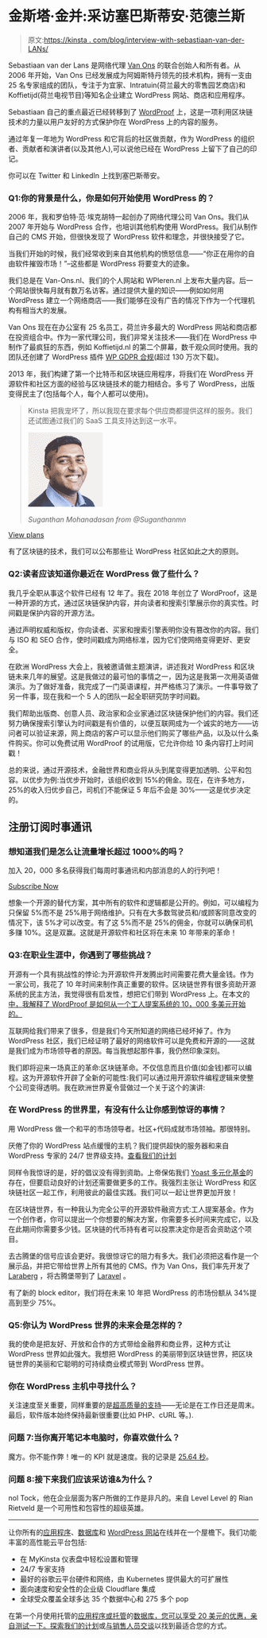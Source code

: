 # 金斯塔·金并:采访塞巴斯蒂安·范德兰斯

> 原文:[https://kinsta . com/blog/interview-with-sebastiaan-van-der-LANs/](https://kinsta.com/blog/interview-with-sebastiaan-van-der-lans/)

Sebastiaan van der Lans 是网络代理 [Van Ons](http://van-ons.nl/en) 的联合创始人和所有者。从 2006 年开始，Van Ons 已经发展成为阿姆斯特丹领先的技术机构，拥有一支由 25 名专家组成的团队，专注于为宜家、Intratuin(荷兰最大的零售园艺商店)和 Koffietijd(荷兰电视节目)等知名企业建立 WordPress 网站、商店和应用程序。

Sebastiaan 自己的重点最近已经转移到了 [WordProof](https://wordproof.io/) 上，这是一项利用区块链技术的力量以用户友好的方式保护你在 WordPress 上的内容的服务。

通过年复一年地为 WordPress 和它背后的社区做贡献，作为 WordPress 的组织者、贡献者和演讲者(以及其他人),可以说他已经在 WordPress 上留下了自己的印记。

你可以在 Twitter 和 LinkedIn 上找到塞巴斯蒂安。

### Q1:你的背景是什么，你是如何开始使用 WordPress 的？

2006 年，我和罗伯特·范·埃克胡特一起创办了网络代理公司 Van Ons。我们从 2007 年开始与 WordPress 合作，也培训其他机构使用 WordPress。我们从制作自己的 CMS 开始，但很快发现了 WordPress 软件和理念，并很快接受了它。

当我们开始的时候，我们经常收到来自其他机构的愤怒信息——“你正在用你的自由软件摧毁市场！”–这些都是 WordPress 将要变大的迹象。

我们总是在 Van-Ons.nl、我们的个人网站和 WPleren.nl 上发布大量内容。后一个网站很快每月就有数万名访客。通过提供大量的知识——例如如何用 WordPress 建立一个网络商店——我们能够在没有广告的情况下作为一个代理机构有相当大的发展。

Van Ons 现在在办公室有 25 名员工，荷兰许多最大的 WordPress 网站和商店都在投资组合中。作为一家代理公司，我们非常关注技术——我们在 WordPress 中制作了最疯狂的东西，例如 Koffietijd.nl 的第二个屏幕，数千观众同时使用。我的团队还创建了 WordPress 插件 [WP GDPR 合规](http://wordpress.org/plugins/wp-gdpr-compliance)(超过 130 万次下载)。

2013 年，我们构建了第一个比特币和区块链应用程序，将我们在 WordPress 开源软件和社区方面的经验与区块链技术的能力相结合。多亏了 WordPress，出版变得民主了(包括每个人，每个人都可以使用)。





> Kinsta 把我宠坏了，所以我现在要求每个供应商都提供这样的服务。我们还试图通过我们的 SaaS 工具支持达到这一水平。
> 
> <footer class="wp-block-kinsta-client-quote__footer">
> 
> ![](img/60f15faa5735bd2437bf9dada5ee9192.png)
> 
> <cite class="wp-block-kinsta-client-quote__cite">Suganthan Mohanadasan from @Suganthanmn</cite></footer>

[View plans](https://kinsta.com/plans/)

有了区块链的技术，我们可以公布那些让 WordPress 社区如此之大的原则。


### Q2:读者应该知道你最近在 WordPress 做了些什么？

我几乎全职从事这个软件已经有 12 年了。我在 2018 年创立了 WordProof，这是一种开源的方式，通过区块链保护内容，并向读者和搜索引擎展示你的真实性。时间戳是保护内容的开源方法。

通过声明权威和版权，你向读者、买家和搜索引擎表明你没有篡改你的内容。我们与 ISO 和 SEO 合作，使时间戳成为网络标准，因为它们使网络变得更好、更安全。



在欧洲 WordPress 大会上，我被邀请做主题演讲，讲述我对 WordPress 和区块链未来几年的展望。这是我做过的最可怕的事情之一，因为这是我第一次用英语做演示。为了做好准备，我完成了一门英语课程，并严格练习了演示。一件事导致了另一件事，现在我和一个 5 人的团队一起全职研究防字时间戳。

我们帮助出版商、创意人员、政治家和企业家通过区块链保护他们的内容。我们还努力确保搜索引擎认为时间戳是有价值的，以便互联网成为一个诚实的地方——访问者可以验证来源，网上商店的客户可以显示他们购买了哪些产品，以及以什么条件购买。你可以免费试用 WordProof 的试用版，它允许你给 10 条内容打上时间戳！

总的来说，通过开源技术，金融世界和商业将从头到尾变得更加透明、公平和包容。以优步为例:当优步开始时，该组织收到 15%的佣金。现在，在许多地方，25%的收入归优步自己，司机们不能保证 5 年后不会是 30%——这是优步决定的。

## 注册订阅时事通讯



### 想知道我们是怎么让流量增长超过 1000%的吗？

加入 20，000 多名获得我们每周时事通讯和内部消息的人的行列吧！

[Subscribe Now](#newsletter)

想象一个开源的替代方案，其中所有的软件和逻辑都是公开的。例如，可以编程为只保留 5%而不是 25%用于网络维护。只有在大多数驾驶员和/或顾客同意改变的情况下，该 5%才可以改变。有了这 5%而不是 25%的佣金，你就可以确保司机多赚 10%。这是双赢。这就是开源软件和社区将在未来 10 年带来的革命！


### Q3:在职业生涯中，你遇到了哪些挑战？

开源有一个具有挑战性的悖论:为开源软件开发腾出时间需要花费大量金钱。作为一家公司，我花了 10 年时间来制作真正重要的软件。区块链世界有很多资助开源系统的民主方法，我觉得很有启发性，想把它们带到 WordPress 上。在本文的[中，我解释了 WordProof 是如何从一个工人提案系统的 10，000 多美元开始的。](https://medium.com/@delans/inclusive-funding-open-source-software-wordproof-wordpress-blockchain-ab4b2c2385b5)

互联网给我们带来了很多，但是我们今天所知道的网络已经坏掉了。作为 WordPress 社区，我们已经证明了最好的网络软件可以是免费和开源的——这就是我们成为市场领导者的原因。每当我想起那件事，我仍然印象深刻。

我们即将迎来一场真正的革命:区块链革命。不仅信息而且价值(如金钱)都可以编程。这为开源软件开辟了全新的可能性:我们可以通过用开源软件编程逻辑来使整个公司变得透明。我在欧洲世界夏令营做过一个关于这个的演讲:



### 在 WordPress 的世界里，有没有什么让你感到惊讶的事情？

用 WordPress 做一个和平的市场领导者。社区+代码成就市场领袖。那很特别。

厌倦了你的 WordPress 站点缓慢的主机？我们提供超快的服务器和来自 WordPress 专家的 24/7 世界级支持。[查看我们的计划](https://kinsta.com/plans/?in-article-cta)

同样令我惊讶的是，好的倡议没有得到资助。上帝保佑我们 [Yoast 多元化基金](https://yoast.com/yoast-diversity-fund/)的存在，但要启动良好的计划还需要做更多的工作。我强烈主张让 WordPress 和区块链社区一起工作，利用彼此的最佳实践。我们可以一起让世界更加开放！

在区块链世界，有一种我认为完全公平的开源软件融资方式:工人提案基金。作为一个创作者，你可以提出一个你想要的解决方案，你需要多长时间来完成它，以及在此期间你需要多少钱。区块链的代币持有者可以投票决定你是否会资助这个项目。

去古腾堡的信号应该会更好。我很惊讶它的阻力有多大。我们必须把这看作是一个展示品，并把它带给世界上所有其他的 CMS。作为 Van Ons，我们率先开发了 [Laraberg](https://van-ons.nl/blog/development/gutenberg-in-laravel-hier-is-laraberg/) ，将古腾堡带到了 [Laravel](https://kinsta.com/blog/laravel-tutorial/) 。

有了新的 block editor，我们将在未来 10 年把 WordPress 的市场份额从 34%提高到至少 75%。

### Q5:你认为 WordPress 世界的未来会是怎样的？

我的使命是把友好、开放和合作的方式带给金融界和商业界，这种方式让 WordPress 世界如此强大。我想把 WordPress 的美丽带到区块链世界，把区块链世界的美丽和它聪明的可持续商业模式带到 WordPress 世界。

### 你在 WordPress 主机中寻找什么？

关注速度至关重要，同样重要的是[超高质量的支持](https://kinsta.com/kinsta-support/)——无论是在工作日还是周末。最后，软件版本始终保持最新很重要(比如 PHP、cURL 等。).

### 问题 7:当你离开笔记本电脑时，你喜欢做什么？

魔方。你不能作弊！唯一的 KPI 就是速度。我的记录是 [25.64 秒](https://www.youtube.com/watch?v=aTG-M98z4R4&feature=emb_title)。

### 问题 8:接下来我们应该采访谁&为什么？

nol Tock，他在企业层面为客户所做的工作是非凡的。来自 Level Level 的 Rian Rietveld 是一个可用性和包容性的超级英雄。

* * *

让你所有的[应用程序](https://kinsta.com/application-hosting/)、[数据库](https://kinsta.com/database-hosting/)和 [WordPress 网站](https://kinsta.com/wordpress-hosting/)在线并在一个屋檐下。我们功能丰富的高性能云平台包括:

*   在 MyKinsta 仪表盘中轻松设置和管理
*   24/7 专家支持
*   最好的谷歌云平台硬件和网络，由 Kubernetes 提供最大的可扩展性
*   面向速度和安全性的企业级 Cloudflare 集成
*   全球受众覆盖全球多达 35 个数据中心和 275 多个 pop

在第一个月使用托管的[应用程序或托管](https://kinsta.com/application-hosting/)的[数据库，您可以享受 20 美元的优惠，亲自测试一下。探索我们的](https://kinsta.com/database-hosting/)[计划](https://kinsta.com/plans/)或[与销售人员交谈](https://kinsta.com/contact-us/)以找到最适合您的方式。
